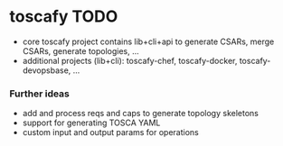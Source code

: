 # toscafy TODO

* core toscafy project contains lib+cli+api to generate CSARs, merge CSARs, generate topologies, ...
* additional projects (lib+cli): toscafy-chef, toscafy-docker, toscafy-devopsbase, ...



### Further ideas

* add and process reqs and caps to generate topology skeletons
* support for generating TOSCA YAML
* custom input and output params for operations
